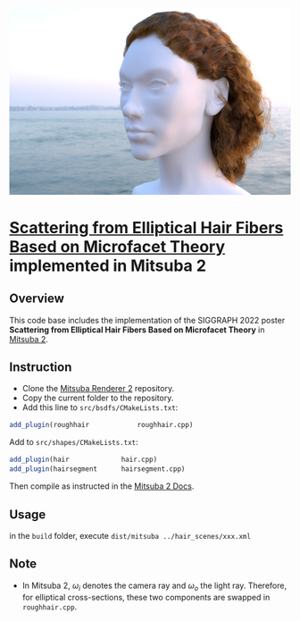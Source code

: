 ![Hair park scene](hair_scenes/venice_sunset_ref.png)

# [Scattering from Elliptical Hair Fibers Based on Microfacet Theory](https://dl.acm.org/doi/pdf/10.1145/3532719.3543236) implemented in Mitsuba 2

## Overview
This code base includes the implementation of the SIGGRAPH 2022 poster **Scattering from Elliptical Hair Fibers Based on Microfacet Theory** in [Mitsuba 2](https://mitsuba2.readthedocs.io/en/latest/index.html).
## Instruction
- Clone the [Mitsuba Renderer 2](git@github.com:mitsuba-renderer/mitsuba2.git) repository.
- Copy the current folder to the repository.
- Add this line to `src/bsdfs/CMakeLists.txt`:
```cmake
add_plugin(roughhair            roughhair.cpp)
```
Add to `src/shapes/CMakeLists.txt`:
```cmake
add_plugin(hair             hair.cpp)
add_plugin(hairsegment      hairsegment.cpp)
```
Then compile as instructed in the [Mitsuba 2 Docs](https://mitsuba2.readthedocs.io/en/latest/index.html).
## Usage
in the `build` folder, execute `dist/mitsuba ../hair_scenes/xxx.xml`
## Note
- In Mitsuba 2, $\omega_i$ denotes the camera ray and $\omega_o$ the light ray. Therefore, for elliptical cross-sections, these two components are swapped in `roughhair.cpp`.

